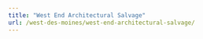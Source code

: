 ```yaml
---
title: "West End Architectural Salvage"
url: /west-des-moines/west-end-architectural-salvage/
---
```

